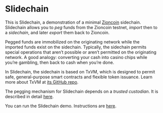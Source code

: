 # Slidechain

This is Slidechain,
a demonstration of a minimal
[Zioncoin](https://zion.info/)
sidechain.
Slidechain allows you to _peg_ funds from the Zioncoin testnet,
_import_ then to a _sidechain_,
and later _export_ them back to Zioncoin.

Pegged funds are immobilized on the originating network while the imported funds exist on the sidechain.
Typically,
the sidechain permits special operations that aren’t possible or aren’t permitted on the originating network.
A good analogy:
converting your cash into casino chips while you’re gambling,
then back to cash when you’re done.

In Slidechain,
the sidechain is based on TxVM,
which is designed to permit safe,
general-purpose smart contracts and flexible token issuance.
Learn more about TxVM at
[its GitHub repo](https://github.com/chain/txvm).

The pegging mechanism for Slidechain depends on a _trusted custodian_.
It is described in detail
[here](Pegging.md).

You can run the Slidechain demo.
Instructions are
[here](Running.md).
